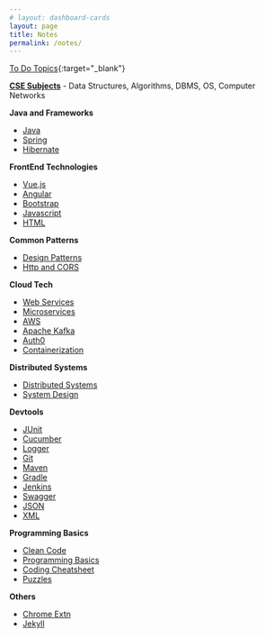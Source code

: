 ```yaml
---
# layout: dashboard-cards
layout: page
title: Notes
permalink: /notes/
---
```


[To Do Topics](todo){:target="_blank"}

[**CSE Subjects**](cse) - Data Structures, Algorithms, DBMS, OS, Computer Networks

**Java and Frameworks**
  - [Java](java)
  - [Spring](spring)
  - [Hibernate](hibernate)

**FrontEnd Technologies**
  - [Vue.js](vuejs)
  - [Angular](angular)
  - [Bootstrap](bootstrap)
  - [Javascript](js)
  - [HTML](html)

**Common Patterns**
  - [Design Patterns](design-patterns)
  - [Http and CORS](http)

**Cloud Tech**
  - [Web Services](webservices)
  - [Microservices](microservices)
  - [AWS](aws)
  - [Apache Kafka](kafka)
  - [Auth0](auth0)
  - [Containerization](containerization)

**Distributed Systems**
  - [Distributed Systems](distributed-systems)
  - [System Design](system-design)

**Devtools**
  - [JUnit](junit)
  - [Cucumber](cucumber)
  - [Logger](logger)
  - [Git](git)
  - [Maven](maven)
  - [Gradle](gradle)
  - [Jenkins](jenkins)
  - [Swagger](swagger)
  - [JSON](json)
  - [XML](xml)

**Programming Basics**
  - [Clean Code](clean-code)
  - [Programming Basics](programming/basics)
  - [Coding Cheatsheet](programming/cheatsheet)
  - [Puzzles](others/puzzles)

**Others**
  - [Chrome Extn](chrome-extn)
  - [Jekyll](jekyll)
